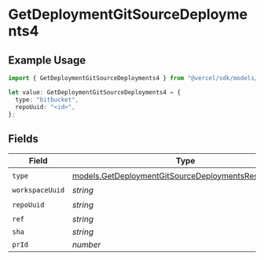 # GetDeploymentGitSourceDeployments4

## Example Usage

```typescript
import { GetDeploymentGitSourceDeployments4 } from "@vercel/sdk/models/getdeploymentop.js";

let value: GetDeploymentGitSourceDeployments4 = {
  type: "bitbucket",
  repoUuid: "<id>",
};
```

## Fields

| Field                                                                                                              | Type                                                                                                               | Required                                                                                                           | Description                                                                                                        |
| ------------------------------------------------------------------------------------------------------------------ | ------------------------------------------------------------------------------------------------------------------ | ------------------------------------------------------------------------------------------------------------------ | ------------------------------------------------------------------------------------------------------------------ |
| `type`                                                                                                             | [models.GetDeploymentGitSourceDeploymentsResponseType](../models/getdeploymentgitsourcedeploymentsresponsetype.md) | :heavy_check_mark:                                                                                                 | N/A                                                                                                                |
| `workspaceUuid`                                                                                                    | *string*                                                                                                           | :heavy_minus_sign:                                                                                                 | N/A                                                                                                                |
| `repoUuid`                                                                                                         | *string*                                                                                                           | :heavy_check_mark:                                                                                                 | N/A                                                                                                                |
| `ref`                                                                                                              | *string*                                                                                                           | :heavy_minus_sign:                                                                                                 | N/A                                                                                                                |
| `sha`                                                                                                              | *string*                                                                                                           | :heavy_minus_sign:                                                                                                 | N/A                                                                                                                |
| `prId`                                                                                                             | *number*                                                                                                           | :heavy_minus_sign:                                                                                                 | N/A                                                                                                                |